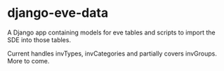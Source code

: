 django-eve-data
===============

A Django app containing models for eve tables and scripts to import the SDE into those tables.

Current handles invTypes, invCategories and partially covers invGroups. More to come.
